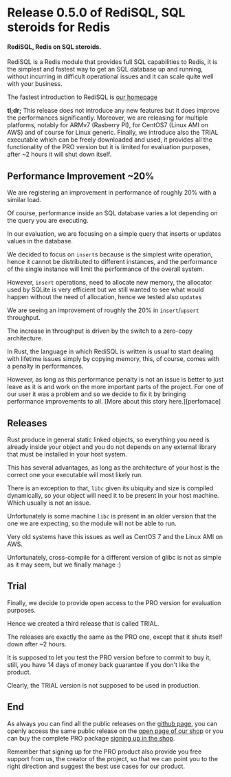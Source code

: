 # Release 0.5.0 of RediSQL, SQL steroids for Redis

#### RediSQL, Redis on SQL steroids.

RediSQL is a Redis module that provides full SQL capabilities to Redis, it is the simplest and fastest way to get an SQL database up and running, without incurring in difficult operational issues and it can scale quite well with your business.

The fastest introduction to RediSQL is [our homepage](https://redisql.com)

**tl;dr;** This release does not introduce any new features but it does improve the performances significantly. 
Moreover, we are releasing for multiple platforms, notably for ARMv7 (Rasberry PI), for CentOS7 (Linux AMI on AWS) and of course for Linux generic. 
Finally, we introduce also the TRIAL executable which can be freely downloaded and used, it provides all the functionality of the PRO version but it is limited for evaluation purposes, after ~2 hours it will shut down itself.

## Performance Improvement ~20%

We are registering an improvement in performance of roughly 20% with a similar load.

Of course, performance inside an SQL database varies a lot depending on the query you are executing.

In our evaluation, we are focusing on a simple query that inserts or updates values in the database.

We decided to focus on `insert`s because is the simplest write operation, hence it cannot be distributed to different instances, and the performance of the single instance will limit the performance of the overall system.

However, `insert` operations, need to allocate new memory, the allocator used by SQLite is very efficient but we still wanted to see what would happen without the need of allocation, hence we tested also `update`s

We are seeing an improvement of roughly the 20% in `insert`/`upsert` throughput.

The increase in throughput is driven by the switch to a zero-copy architecture.

In Rust, the language in which RediSQL is written is usual to start dealing with lifetime issues simply by copying memory, this, of course, comes with a penalty in performances.

However, as long as this performance penalty is not an issue is better to just leave as it is and work on the more important parts of the project.
For one of our user it was a problem and so we decide to fix it by bringing performance improvements to all. [More about this story here.][perfomace]

## Releases

Rust produce in general static linked objects, so everything you need is already inside your object and you do not depends on any external library that must be installed in your host system.

This has several advantages, as long as the architecture of your host is the correct one your executable will most likely run.

There is an exception to that, `libc` given its ubiquity and size is compiled dynamically, so your object will need it to be present in your host machine. Which usually is not an issue.

Unfortunately is some machine `libc` is present in an older version that the one we are expecting, so the module will not be able to run.

Very old systems have this issues as well as CentOS 7 and the Linux AMI on AWS.

Unfortunately, cross-compile for a different version of glibc is not as simple as it may seem, but we finally manage :)

## Trial

Finally, we decide to provide open access to the PRO version for evaluation purposes.

Hence we created a third release that is called TRIAL.

The releases are exactly the same as the PRO one, except that it shuts itself down after ~2 hours.

It is supposed to let you test the PRO version before to commit to buy it, still, you have 14 days of money back guarantee if you don't like the product.

Clearly, the TRIAL version is not supposed to be used in production.

## End

As always you can find all the public releases on the [github page][releases], you can openly access the same public release on the [open page of our shop][plaso_open] or you can buy the complete PRO package [signing up in the shop][plaso_signup].

Remember that signing up for the PRO product also provide you free support from us, the creator of the project, so that we can point you to the right direction and suggest the best use cases for our product.

[releases]: https://github.com/RedBeardLab/rediSQL/releases/tag/v0.5.0
[plaso_open]: https://plasso.com/s/epp4GbsJdp-redisql/
[plaso_signup]: https://plasso.com/s/epp4GbsJdp-redisql/signup/
[performance]: http://127.0.0.1:8000/blog/performances/
